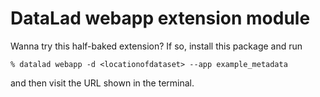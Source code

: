 # DataLad webapp extension module

Wanna try this half-baked extension? If so, install this package and run

    % datalad webapp -d <locationofdataset> --app example_metadata

and then visit the URL shown in the terminal.
